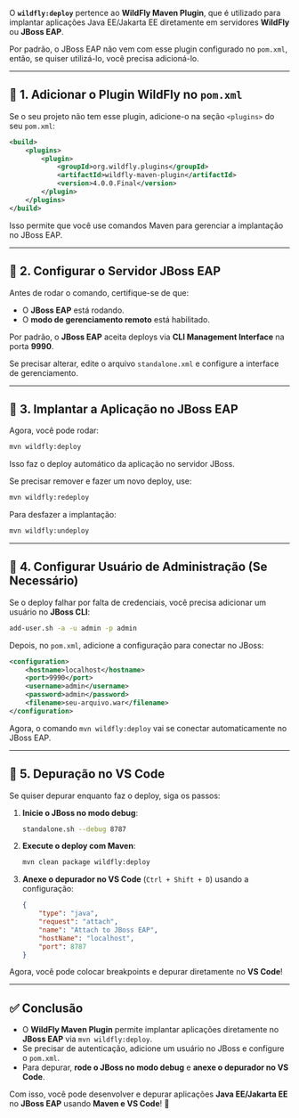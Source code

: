 O **`wildfly:deploy`** pertence ao **WildFly Maven Plugin**, que é utilizado para implantar aplicações Java EE/Jakarta EE diretamente em servidores **WildFly** ou **JBoss EAP**.  

Por padrão, o JBoss EAP não vem com esse plugin configurado no `pom.xml`, então, se quiser utilizá-lo, você precisa adicioná-lo.

---

## 🔹 **1. Adicionar o Plugin WildFly no `pom.xml`**
Se o seu projeto não tem esse plugin, adicione-o na seção `<plugins>` do seu `pom.xml`:

```xml
<build>
    <plugins>
        <plugin>
            <groupId>org.wildfly.plugins</groupId>
            <artifactId>wildfly-maven-plugin</artifactId>
            <version>4.0.0.Final</version>
        </plugin>
    </plugins>
</build>
```

Isso permite que você use comandos Maven para gerenciar a implantação no JBoss EAP.

---

## 🔹 **2. Configurar o Servidor JBoss EAP**
Antes de rodar o comando, certifique-se de que:
- O **JBoss EAP** está rodando.
- O **modo de gerenciamento remoto** está habilitado.  

Por padrão, o **JBoss EAP** aceita deploys via **CLI Management Interface** na porta **9990**.

Se precisar alterar, edite o arquivo `standalone.xml` e configure a interface de gerenciamento.

---

## 🔹 **3. Implantar a Aplicação no JBoss EAP**
Agora, você pode rodar:

```sh
mvn wildfly:deploy
```

Isso faz o deploy automático da aplicação no servidor JBoss.

Se precisar remover e fazer um novo deploy, use:

```sh
mvn wildfly:redeploy
```

Para desfazer a implantação:

```sh
mvn wildfly:undeploy
```

---

## 🔹 **4. Configurar Usuário de Administração (Se Necessário)**
Se o deploy falhar por falta de credenciais, você precisa adicionar um usuário no **JBoss CLI**:

```sh
add-user.sh -a -u admin -p admin
```

Depois, no `pom.xml`, adicione a configuração para conectar no JBoss:

```xml
<configuration>
    <hostname>localhost</hostname>
    <port>9990</port>
    <username>admin</username>
    <password>admin</password>
    <filename>seu-arquivo.war</filename>
</configuration>
```

Agora, o comando `mvn wildfly:deploy` vai se conectar automaticamente no JBoss EAP.

---

## 🔹 **5. Depuração no VS Code**
Se quiser depurar enquanto faz o deploy, siga os passos:
1. **Inicie o JBoss no modo debug**:
   ```sh
   standalone.sh --debug 8787
   ```
2. **Execute o deploy com Maven**:
   ```sh
   mvn clean package wildfly:deploy
   ```
3. **Anexe o depurador no VS Code** (`Ctrl + Shift + D`) usando a configuração:

   ```json
   {
       "type": "java",
       "request": "attach",
       "name": "Attach to JBoss EAP",
       "hostName": "localhost",
       "port": 8787
   }
   ```

Agora, você pode colocar breakpoints e depurar diretamente no **VS Code**!

---

## ✅ **Conclusão**
- O **WildFly Maven Plugin** permite implantar aplicações diretamente no **JBoss EAP** via `mvn wildfly:deploy`.
- Se precisar de autenticação, adicione um usuário no JBoss e configure o `pom.xml`.
- Para depurar, **rode o JBoss no modo debug** e **anexe o depurador no VS Code**.

Com isso, você pode desenvolver e depurar aplicações **Java EE/Jakarta EE** no **JBoss EAP** usando **Maven e VS Code**! 🚀